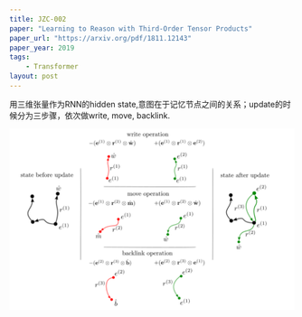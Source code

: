 ```yaml
---
title: JZC-002
paper: "Learning to Reason with Third-Order Tensor Products"
paper_url: "https://arxiv.org/pdf/1811.12143"
paper_year: 2019
tags: 
    - Transformer
layout: post
---
```


用三维张量作为RNN的hidden state,意图在于记忆节点之间的关系；update的时候分为三步骤，依次做write, move, backlink. 

![Image](/papers/JZC-002/1.png)
